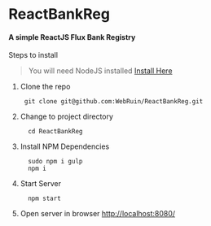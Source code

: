 # ReactBankReg
#### A simple ReactJS Flux Bank Registry 

Steps to install
> You will need NodeJS installed [Install Here](https://nodejs.org/en/download/)

1. Clone the repo
   ```
    git clone git@github.com:WebRuin/ReactBankReg.git
2. Change to project directory
    ```
      cd ReactBankReg
3. Install NPM Dependencies
    ```
      sudo npm i gulp 
      npm i
4. Start Server
    ```
      npm start
5. Open server in browser [http://localhost:8080/](http://localhost:8080/)